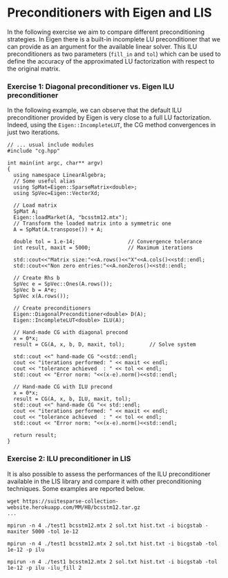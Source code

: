 
# Preconditioners with Eigen and LIS

In the following exercise we aim to compare different preconditioning strategies. In Eigen there is a built-in incomplete LU preconditioner that we can provide as an argument for the available linear solver. This ILU preconditioners as two parameters (`fill_in` and `tol`) which can be used to define the accuracy of the approximated LU factorization with respect to the original matrix. 

### Exercise 1: Diagonal preconditioner vs. Eigen ILU preconditioner

In the following example, we can observe that the default ILU preconditioner provided by Eigen is very close to a full LU factorization. Indeed, using the `Eigen::IncompleteLUT`, the CG method convergences in just two iterations. 

```
// ... usual include modules
#include "cg.hpp"

int main(int argc, char** argv)
{
  using namespace LinearAlgebra;
  // Some useful alias
  using SpMat=Eigen::SparseMatrix<double>;
  using SpVec=Eigen::VectorXd;

  // Load matrix
  SpMat A;
  Eigen::loadMarket(A, "bcsstm12.mtx");
  // Transform the loaded matrix into a symmetric one
  A = SpMat(A.transpose()) + A;

  double tol = 1.e-14;                 // Convergence tolerance
  int result, maxit = 5000;            // Maximum iterations

  std::cout<<"Matrix size:"<<A.rows()<<"X"<<A.cols()<<std::endl;
  std::cout<<"Non zero entries:"<<A.nonZeros()<<std::endl;

  // Create Rhs b
  SpVec e = SpVec::Ones(A.rows());
  SpVec b = A*e;
  SpVec x(A.rows());

  // Create preconditioners
  Eigen::DiagonalPreconditioner<double> D(A);
  Eigen::IncompleteLUT<double> ILU(A);

  // Hand-made CG with diagonal precond
  x = 0*x;
  result = CG(A, x, b, D, maxit, tol);        // Solve system

  std::cout <<" hand-made CG "<<std::endl;
  cout << "iterations performed: " << maxit << endl;
  cout << "tolerance achieved  : " << tol << endl;
  std::cout << "Error norm: "<<(x-e).norm()<<std::endl;

  // Hand-made CG with ILU precond
  x = 0*x;
  result = CG(A, x, b, ILU, maxit, tol);
  std::cout <<" hand-made CG "<< std::endl;
  cout << "iterations performed: " << maxit << endl;
  cout << "tolerance achieved  : " << tol << endl;
  std::cout << "Error norm: "<<(x-e).norm()<<std::endl;

  return result;
}

```

### Exercise 2: ILU preconditioner in LIS

It is also possible to assess the performances of the ILU preconditioner available in the LIS library and compare it with other preconditioning techniques. Some examples are reported below. 


```
wget https://suitesparse-collection-website.herokuapp.com/MM/HB/bcsstm12.tar.gz
... 

mpirun -n 4 ./test1 bcsstm12.mtx 2 sol.txt hist.txt -i bicgstab -maxiter 5000 -tol 1e-12

mpirun -n 4 ./test1 bcsstm12.mtx 2 sol.txt hist.txt -i bicgstab -tol 1e-12 -p ilu

mpirun -n 4 ./test1 bcsstm12.mtx 2 sol.txt hist.txt -i bicgstab -tol 1e-12 -p ilu -ilu_fill 2
```
